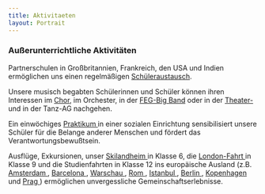 ```yaml
---
title: Aktivitaeten
layout: Portrait
---
```



<h3>
  Außerunterrichtliche Aktivitäten
</h3>

Partnerschulen in Großbritannien, Frankreich,  den USA und Indien ermöglichen uns einen regelmäßigen <a href="#/Portrait/Austausch/"><i class="fa fa-external-link"></i> Schüleraustausch</a>.
  
Unsere musisch begabten Schülerinnen und Schüler können ihren Interessen im <a href="#/Schulleben/Unterstufenchor/"><i class="fa fa-external-link"></i> Chor</a>, im Orchester, in der <a href="#/Schulleben/Bigband/"><i class="fa fa-external-link"></i> FEG-Big Band</a> oder in der <a href="#/Schulleben/Theater/"><i class="fa fa-external-link"></i> Theater-</a> und in der Tanz-AG nachgehen.

<p>
  Ein einwöchiges 
  <a href="#/Schulleben/Sozialpraktikum/2009/">
    <i class="fa fa-external-link">
    </i>
    Praktikum
  </a>
  in einer sozialen Einrichtung sensibilisiert unsere Schüler für die Belange anderer Menschen und fördert das Verantwortungsbewußtsein.
</p>

<p>
  Ausflüge, Exkursionen, unser 
  <a href="#/Portrait/Skilandheim/">
    <i class="fa fa-external-link">
    </i>
    Skilandheim
  </a>
  in
  Klasse 6, die 
  <a href="#/Portrait/London/">
    <i class="fa fa-external-link">
    </i>
    London-Fahrt
  </a>
  in Klasse 9 und
  die Studienfahrten in Klasse 12 ins europäische Ausland (z.B. 
  <a href="#/Schulleben/Studienfarten/Amsterdam/">
    <i class="fa fa-external-link">
    </i>
    Amsterdam
  </a>
  , 
  <a href="#/Schulleben/Studienfarten/Barcelona/">
    <i class="fa fa-external-link">
    </i>
    Barcelona
  </a>
  , 
  <a href="#/Schulleben/Studienfarten/Warschau/">
    <i class="fa fa-external-link">
    </i>
    Warschau
  </a>
  , 
  <a href="#/Schulleben/Studienfarten/Rom/">
    <i class="fa fa-external-link">
    </i>
    Rom
  </a>
  ,
  <a href="#/Schulleben/Studienfarten/Istanbul/">
    <i class="fa fa-external-link">
    </i>
    Istanbul
  </a>
  , 
  <a href="#/Schulleben/Studienfarten/Berlin/">
    <i class="fa fa-external-link">
    </i>
    Berlin
  </a>
  , 
  <a href="#/Schulleben/Studienfarten/Kopenhagen/">
    <i class="fa fa-external-link">
    </i>
    Kopenhagen
  </a>
  und 
  <a href="#/Schulleben/Studienfarten/Prag/">
    <i class="fa fa-external-link">
    </i>
    Prag
  </a>
  )
  ermöglichen
  unvergessliche Gemeinschaftserlebnisse. 
</p>
